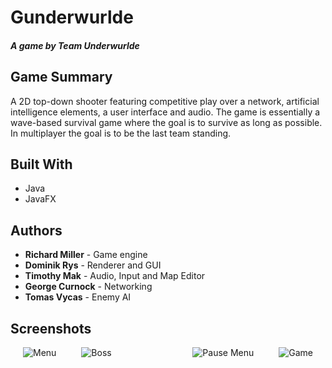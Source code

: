 # Gunderwurlde
#### *A game by Team Underwurlde*

## Game Summary
A 2D top-down shooter featuring competitive play over a network, artificial intelligence elements, a user interface and audio. The game is essentially a wave-based survival game where the goal is to survive as long as possible. In multiplayer the goal is to be the last team standing.

## Built With
* Java
* JavaFX

## Authors
* **Richard Miller** - Game engine
* **Dominik Rys** - Renderer and GUI
* **Timothy Mak** - Audio, Input and Map Editor
* **George Curnock** - Networking
* **Tomas Vycas** - Enemy AI

## Screenshots
<p>
	<img align="left" src="/docs/img/screenshot1" title="Menu" hspace="20"/>
	<img align="right" src="/docs/img/screenshot2" title="Game" hspace="20"/>
<p/>
<p>
	<img align="left" src="/docs/img/screenshot3" Title="Boss" hspace="20"/>
	<img align="right" src="/docs/img/screenshot4" Title="Pause Menu" hspace="20"/>
<p.>